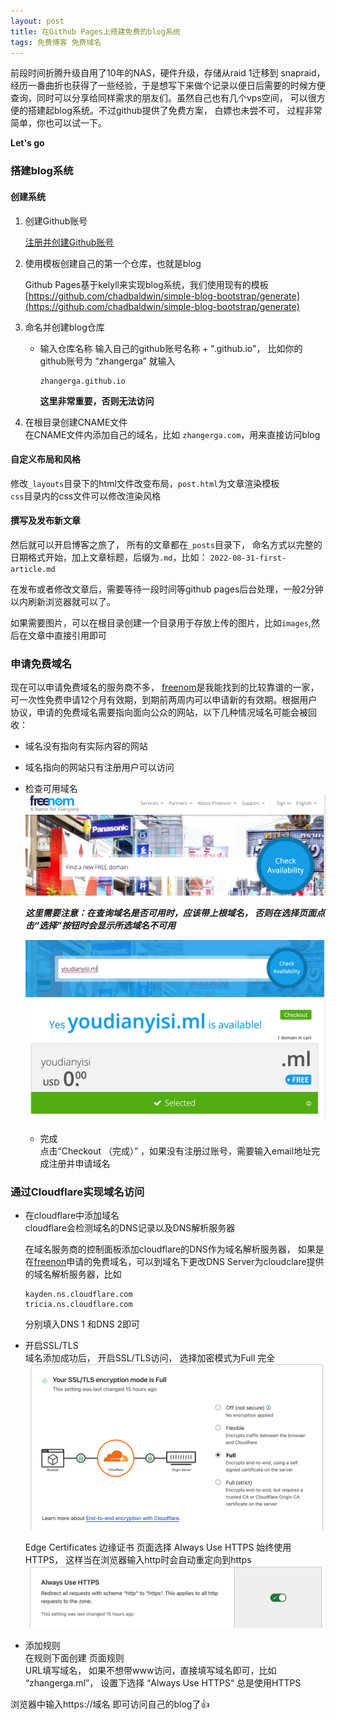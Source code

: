 ```yaml
---
layout: post
title: 在Github Pages上搭建免费的blog系统  
tags: 免费博客 免费域名
---
```




前段时间折腾升级自用了10年的NAS，硬件升级，存储从raid 1迁移到 snapraid，经历一番曲折也获得了一些经验，于是想写下来做个记录以便日后需要的时候方便查询，同时可以分享给同样需求的朋友们。虽然自己也有几个vps空间， 可以很方便的搭建起blog系统。不过github提供了免费方案， 白嫖也未尝不可， 过程非常简单，你也可以试一下。

**Let's go**

### 搭建blog系统
#### 创建系统
1. 创建Github账号
    
    [注册并创建Github账号](https://github.com/signup)

2. 使用模板创建自己的第一个仓库，也就是blog

    Github Pages基于kelyll来实现blog系统，我们使用现有的模板 [https://github.com/chadbaldwin/simple-blog-bootstrap/generate](https://github.com/chadbaldwin/simple-blog-bootstrap/generate)

3. 命名并创建blog仓库

    * 输入仓库名称
      输入自己的github账号名称 + ".github.io"， 比如你的github账号为 “zhangerga” 就输入
      ```
      zhangerga.github.io
      ```
      **这里非常重要，否则无法访问**
      
4. 在根目录创建CNAME文件  
	在CNAME文件内添加自己的域名，比如 `zhangerga.com`，用来直接访问blog
	

#### 自定义布局和风格
 修改`_layouts`目录下的html文件改变布局，`post.html`为文章渲染模板  
`css`目录内的css文件可以修改渲染风格

#### 撰写及发布新文章
  然后就可以开启博客之旅了， 所有的文章都在`_posts`目录下， 命名方式以完整的日期格式开始，加上文章标题，后缀为`.md`，比如： `2022-08-31-first-article.md`  
  
  在发布或者修改文章后，需要等待一段时间等github pages后台处理，一般2分钟以内刷新浏览器就可以了。
  
  如果需要图片，可以在根目录创建一个目录用于存放上传的图片，比如`images`,然后在文章中直接引用即可

### 申请免费域名
现在可以申请免费域名的服务商不多， [freenom](https://www.freenom.com/)是我能找到的比较靠谱的一家， 可一次性免费申请12个月有效期，到期前两周内可以申请新的有效期。根据用户协议，申请的免费域名需要指向面向公众的网站，以下几种情况域名可能会被回收：

* 域名没有指向有实际内容的网站
* 域名指向的网站只有注册用户可以访问

 * 检查可用域名
   ![](/images/2022-08-31/freenom-register-domain.png)

     **_这里需要注意：在查询域名是否可用时，应该带上根域名， 否则在选择页面点击“选择”按钮时会显示所选域名不可用_**

     ![](/images/2022-08-31/freenom-checkout.png)
     
   * 完成  
     点击“Checkout （完成）” ，如果没有注册过账号，需要输入email地址完成注册并申请域名

### 通过Cloudflare实现域名访问
* 在cloudflare中添加域名  
  cloudflare会检测域名的DNS记录以及DNS解析服务器
  
  在域名服务商的控制面板添加cloudflare的DNS作为域名解析服务器， 如果是在[freenon](https://www.freenom.com/)申请的免费域名，可以到域名下更改DNS Server为cloudclare提供的域名解析服务器，比如  

  ```
  kayden.ns.cloudflare.com
  tricia.ns.cloudflare.com
  ```
  分别填入DNS 1 和DNS 2即可

* 开启SSL/TLS  
	域名添加成功后， 开启SSL/TLS访问， 选择加密模式为Full 完全  
	![](/images/2022-08-31/cloudflare-ssl.png)
	
	Edge Certificates 边缘证书 页面选择 Always Use HTTPS 始终使用HTTPS， 这样当在浏览器输入http时会自动重定向到https
	![](/images/2022-08-31/cloudflare-always-https.png)

* 添加规则  
	在规则下面创建 页面规则  
	URL填写域名， 如果不想带www访问，直接填写域名即可，比如 “zhangerga.ml”， 设置下选择 “Always Use HTTPS“ 总是使用HTTPS


浏览器中输入https://域名 即可访问自己的blog了👍
